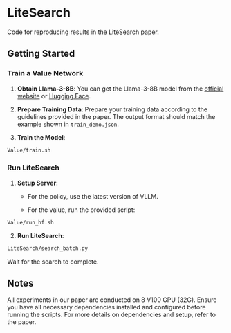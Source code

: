 # LiteSearch

Code for reproducing results in the LiteSearch paper.

## Getting Started

### Train a Value Network

1. **Obtain Llama-3-8B**: You can get the Llama-3-8B model from the [official website](https://llama.meta.com/) or [Hugging Face](https://huggingface.co/meta-llama/Meta-Llama-3-8B).

2. **Prepare Training Data**: Prepare your training data according to the guidelines provided in the paper. The output format should match the example shown in `train_demo.json`.

3. **Train the Model**:

```bash
Value/train.sh
```

### Run LiteSearch

1. **Setup Server**:

   - For the policy, use the latest version of VLLM.

   - For the value, run the provided script:

```bash
Value/run_hf.sh
```

2. **Run LiteSearch**:

```bash
LiteSearch/search_batch.py
```

Wait for the search to complete.

## Notes

All experiments in our paper are conducted on 8 V100 GPU (32G).
Ensure you have all necessary dependencies installed and configured before running the scripts. For more details on dependencies and setup, refer to the paper.